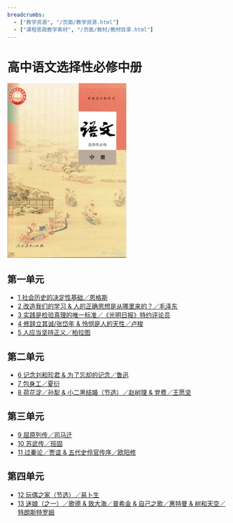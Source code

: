 ```yaml
---
breadcrumbs:
  - ["教学资源", "/页面/教学资源.html"]
  - ["课程思政教学素材", "/页面/教材/教材目录.html"]
---
```


# 高中语文选择性必修中册

![高中语文选择性必修中册 >](/资源/图片/book4_small.webp)

<!---
使用中文的标点符号以避免显示问题。
1. 单书名号：`〈〉`
2. 斜线：`／`
3. 竖线：`｜`
-->

## 第一单元

- [1 社会历史的决定性基础／恩格斯](/页面/教材/选必修中课文/社会历史的决定性基础.html)
- [2 改造我们的学习 & 人的正确思想是从哪里来的？／毛泽东](/页面/教材/选必修中课文/改造我们的学习&人的正确思想是从哪里来的.html)
- [3 实践是检验真理的唯一标准／《光明日报》特约评论员](/页面/教材/选必修中课文/实践是检验真理的唯一标准.html)
- [4 修辞立其诚/张岱年 & 怜悯是人的天性／卢梭](/页面/教材/选必修中课文/修辞立其诚&怜悯是人的天性.html)
- [5 人应当坚持正义／柏拉图](/页面/教材/选必修中课文/人应当坚持正义.html)

## 第二单元

- [6 记念刘和珍君 & 为了忘却的记念／鲁迅](/页面/教材/选必修中课文/记念刘和珍君&为了忘却的记念.html)
- [7 包身工／夏衍](/页面/教材/选必修中课文/包身工.html)
- [8 荷花淀／孙犁 & 小二黑结婚（节选）／赵树理 & 党费／王愿坚](/页面/教材/选必修中课文/荷花淀&小二黑结婚&党费.html)

## 第三单元

- [9 屈原列传／司马迁](/页面/教材/选必修中课文/屈原列传.html)
- [10 苏武传／班固](/页面/教材/选必修中课文/苏武传.html)
- [11 过秦论／贾谊 & 五代史伶官传序／欧阳修](/页面/教材/选必修中课文/过秦论&五代史伶官传序.html)

## 第四单元

- [12 玩偶之家（节选）／易卜生](/页面/教材/选必修中课文/玩偶之家.html)
- [13 迷娘（之一）／歌德 & 致大海／普希金 & 自己之歌／惠特曼 & 树和天空／特朗斯特罗姆](/页面/教材/选必修中课文/迷娘&致大海&自己之歌&树和天空.html)
